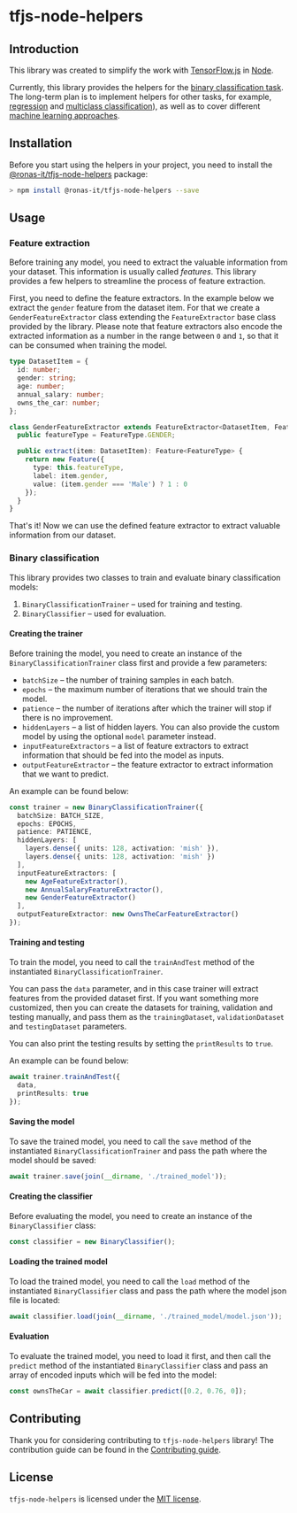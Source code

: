 # tfjs-node-helpers

## Introduction

This library was created to simplify the work with [TensorFlow.js][1] in
[Node][2].

Currently, this library provides the helpers for the
[binary classification task][3].  
The long-term plan is to implement helpers for other tasks, for example,
[regression][4] and [multiclass classification][5]), as well as to cover
different [machine learning approaches][6].

## Installation

Before you start using the helpers in your project, you need to install the
[@ronas-it/tfjs-node-helpers][7] package:

```bash
> npm install @ronas-it/tfjs-node-helpers --save
```

## Usage

### Feature extraction

Before training any model, you need to extract the valuable information
from your dataset. This information is usually called *features*.
This library provides a few helpers to streamline the process of feature extraction.

First, you need to define the feature extractors. In the example below we
extract the `gender` feature from the dataset item. For that we create a
`GenderFeatureExtractor` class extending the `FeatureExtractor` base class
provided by the library. Please note that feature extractors also encode the
extracted information as a number in the range between `0` and `1`, so that it
can be consumed when training the model.

```typescript
type DatasetItem = {
  id: number;
  gender: string;
  age: number;
  annual_salary: number;
  owns_the_car: number;
};

class GenderFeatureExtractor extends FeatureExtractor<DatasetItem, FeatureType> {
  public featureType = FeatureType.GENDER;

  public extract(item: DatasetItem): Feature<FeatureType> {
    return new Feature({
      type: this.featureType,
      label: item.gender,
      value: (item.gender === 'Male') ? 1 : 0
    });
  }
}
```

That's it! Now we can use the defined feature extractor to extract valuable
information from our dataset.

### Binary classification

This library provides two classes to train and evaluate binary classification
models:

1. `BinaryClassificationTrainer` – used for training and testing.
1. `BinaryClassifier` – used for evaluation.

#### Creating the trainer

Before training the model, you need to create an instance of the
`BinaryClassificationTrainer` class first and provide a few parameters:

- `batchSize` – the number of training samples in each batch.
- `epochs` – the maximum number of iterations that we should train the model.
- `patience` – the number of iterations after which the trainer will stop if
  there is no improvement.
- `hiddenLayers` – a list of hidden layers. You can also provide the custom
  model by using the optional `model` parameter instead.
- `inputFeatureExtractors` – a list of feature extractors to extract information
  that should be fed into the model as inputs.
- `outputFeatureExtractor` – the feature extractor to extract information that
  we want to predict.

An example can be found below:

```typescript
const trainer = new BinaryClassificationTrainer({
  batchSize: BATCH_SIZE,
  epochs: EPOCHS,
  patience: PATIENCE,
  hiddenLayers: [
    layers.dense({ units: 128, activation: 'mish' }),
    layers.dense({ units: 128, activation: 'mish' })
  ],
  inputFeatureExtractors: [
    new AgeFeatureExtractor(),
    new AnnualSalaryFeatureExtractor(),
    new GenderFeatureExtractor()
  ],
  outputFeatureExtractor: new OwnsTheCarFeatureExtractor()
});
```

#### Training and testing

To train the model, you need to call the `trainAndTest` method of the
instantiated `BinaryClassificationTrainer`.

You can pass the `data` parameter, and in this case trainer will extract
features from the provided dataset first. If you want something more customized,
then you can create the datasets for training, validation and testing manually,
and pass them as the `trainingDataset`, `validationDataset` and `testingDataset`
parameters.

You can also print the testing results by setting the `printResults` to `true`.

An example can be found below:

```typescript
await trainer.trainAndTest({
  data,
  printResults: true
});
```

#### Saving the model

To save the trained model, you need to call the `save` method of the
instantiated `BinaryClassificationTrainer` and pass the path where the model
should be saved:

```typescript
await trainer.save(join(__dirname, './trained_model'));
```

#### Creating the classifier

Before evaluating the model, you need to create an instance of the
`BinaryClassifier` class:

```typescript
const classifier = new BinaryClassifier();
```

#### Loading the trained model

To load the trained model, you need to call the `load` method of the
instantiated `BinaryClassifier` class and pass the path where the model json
file is located:

```typescript
await classifier.load(join(__dirname, './trained_model/model.json'));
```

#### Evaluation

To evaluate the trained model, you need to load it first, and then call the
`predict` method of the instantiated `BinaryClassifier` class and pass an array
of encoded inputs which will be fed into the model:

```typescript
const ownsTheCar = await classifier.predict([0.2, 0.76, 0]);
```

## Contributing

Thank you for considering contributing to `tfjs-node-helpers` library! The
contribution guide can be found in the [Contributing guide][8].

## License

`tfjs-node-helpers` is licensed under the [MIT license][9].

[1]:https://www.tensorflow.org/js
[2]:https://nodejs.org
[3]:https://en.wikipedia.org/wiki/Binary_classification
[4]:https://en.wikipedia.org/wiki/Regression_analysis
[5]:https://en.wikipedia.org/wiki/Multiclass_classification
[6]:https://en.wikipedia.org/wiki/Machine_learning#Approaches
[7]:https://www.npmjs.com/package/@ronas-it/tfjs-node-helpers
[8]:CONTRIBUTING.md
[9]:LICENSE

